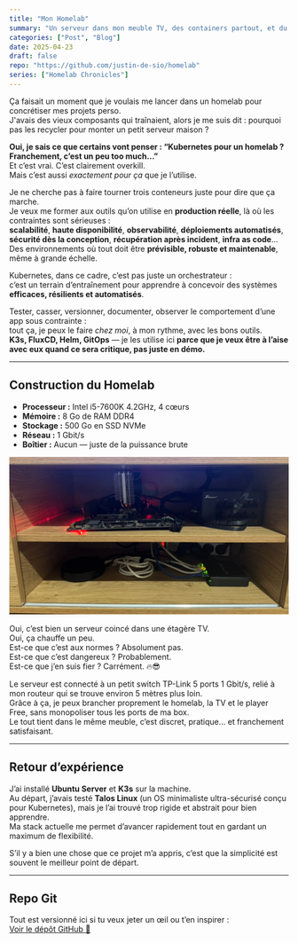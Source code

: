 ```yaml
---
title: "Mon Homelab"
summary: "Un serveur dans mon meuble TV, des containers partout, et du GitOps pour tout piloter"
categories: ["Post", "Blog"]
date: 2025-04-23
draft: false
repo: "https://github.com/justin-de-sio/homelab"
series: ["Homelab Chronicles"]
---
```


Ça faisait un moment que je voulais me lancer dans un homelab pour concrétiser mes projets perso.  
J'avais des vieux composants qui traînaient, alors je me suis dit : pourquoi pas les recycler pour monter un petit serveur maison ?

**Oui, je sais ce que certains vont penser : “Kubernetes pour un homelab ? Franchement, c’est un peu too much…”**  
Et c’est vrai. C’est clairement overkill.  
Mais c’est aussi *exactement pour ça* que je l’utilise.

Je ne cherche pas à faire tourner trois conteneurs juste pour dire que ça marche.  
Je veux me former aux outils qu’on utilise en **production réelle**, là où les contraintes sont sérieuses :  
**scalabilité**, **haute disponibilité**, **observabilité**, **déploiements automatisés**, **sécurité dès la conception**, **récupération après incident**, **infra as code**…  
Des environnements où tout doit être **prévisible, robuste et maintenable**, même à grande échelle.

Kubernetes, dans ce cadre, c’est pas juste un orchestrateur :  
c’est un terrain d’entraînement pour apprendre à concevoir des systèmes **efficaces, résilients et automatisés**.

Tester, casser, versionner, documenter, observer le comportement d’une app sous contrainte :  
tout ça, je peux le faire *chez moi*, à mon rythme, avec les bons outils.  
**K3s, FluxCD, Helm, GitOps** — je les utilise ici **parce que je veux être à l’aise avec eux quand ce sera critique, pas juste en démo.**

---

## Construction du Homelab

- **Processeur :** Intel i5-7600K 4.2GHz, 4 cœurs  
- **Mémoire :** 8 Go de RAM DDR4  
- **Stockage :** 500 Go en SSD NVMe  
- **Réseau :** 1 Gbit/s  
- **Boîtier :** Aucun — juste de la puissance brute


![photo du setup :D](homelab.jpeg)

Oui, c’est bien un serveur coincé dans une étagère TV.  
Oui, ça chauffe un peu.  
Est-ce que c’est aux normes ? Absolument pas.  
Est-ce que c’est dangereux ? Probablement.  
Est-ce que j’en suis fier ? Carrément. 🔥😎

Le serveur est connecté à un petit switch TP-Link 5 ports 1 Gbit/s, relié à mon routeur qui se trouve environ 5 mètres plus loin.  
Grâce à ça, je peux brancher proprement le homelab, la TV et le player Free, sans monopoliser tous les ports de ma box.  
Le tout tient dans le même meuble, c’est discret, pratique… et franchement satisfaisant.

---

## Retour d’expérience  

J’ai installé **Ubuntu Server** et **K3s** sur la machine.  
Au départ, j’avais testé **Talos Linux** (un OS minimaliste ultra-sécurisé conçu pour Kubernetes), mais je l’ai trouvé trop rigide et abstrait pour bien apprendre.  
Ma stack actuelle me permet d’avancer rapidement tout en gardant un maximum de flexibilité.

S’il y a bien une chose que ce projet m’a appris, c’est que la simplicité est souvent le meilleur point de départ.

---

## Repo Git

Tout est versionné ici si tu veux jeter un œil ou t’en inspirer :  
[Voir le dépôt GitHub 🚀](https://github.com/Justin-De-Sio/homelab)


